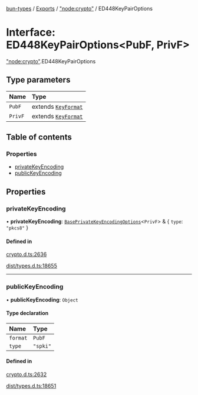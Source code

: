[bun-types](../README.md) / [Exports](../modules.md) / ["node:crypto"](../modules/node_crypto_.md) / ED448KeyPairOptions

# Interface: ED448KeyPairOptions<PubF, PrivF\>

["node:crypto"](../modules/node_crypto_.md).ED448KeyPairOptions

## Type parameters

| Name | Type |
| :------ | :------ |
| `PubF` | extends [`KeyFormat`](../modules/crypto_.md#keyformat) |
| `PrivF` | extends [`KeyFormat`](../modules/crypto_.md#keyformat) |

## Table of contents

### Properties

- [privateKeyEncoding](node_crypto_.ED448KeyPairOptions.md#privatekeyencoding)
- [publicKeyEncoding](node_crypto_.ED448KeyPairOptions.md#publickeyencoding)

## Properties

### privateKeyEncoding

• **privateKeyEncoding**: [`BasePrivateKeyEncodingOptions`](crypto_.BasePrivateKeyEncodingOptions.md)<`PrivF`\> & { `type`: ``"pkcs8"``  }

#### Defined in

[crypto.d.ts:2636](https://github.com/valgaze/bun-types/blob/5e53f27/crypto.d.ts#L2636)

[dist/types.d.ts:18655](https://github.com/valgaze/bun-types/blob/5e53f27/dist/types.d.ts#L18655)

___

### publicKeyEncoding

• **publicKeyEncoding**: `Object`

#### Type declaration

| Name | Type |
| :------ | :------ |
| `format` | `PubF` |
| `type` | ``"spki"`` |

#### Defined in

[crypto.d.ts:2632](https://github.com/valgaze/bun-types/blob/5e53f27/crypto.d.ts#L2632)

[dist/types.d.ts:18651](https://github.com/valgaze/bun-types/blob/5e53f27/dist/types.d.ts#L18651)
